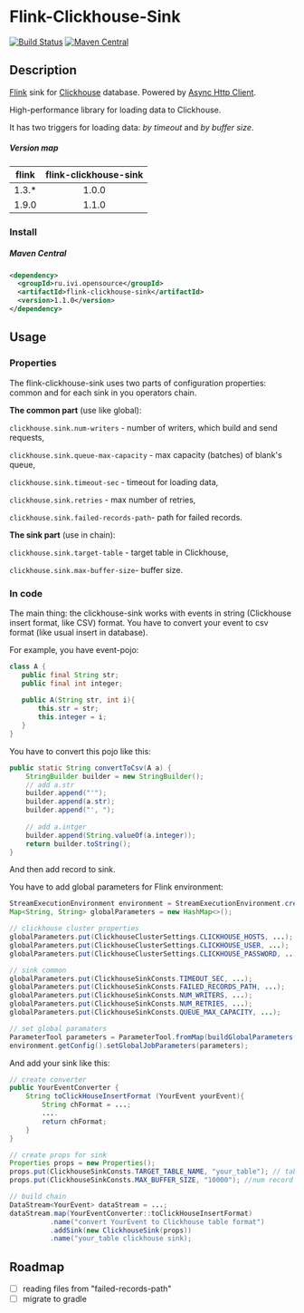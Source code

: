 
# Flink-Clickhouse-Sink

[![Build Status](https://travis-ci.com/ivi-ru/flink-clickhouse-sink.svg?branch=master)](https://travis-ci.com/ivi-ru/flink-clickhouse-sink)
[![Maven Central](https://maven-badges.herokuapp.com/maven-central/ru.ivi.opensource/flink-clickhouse-sink/badge.svg)](https://maven-badges.herokuapp.com/maven-central/ru.ivi.opensource/flink-clickhouse-sink/)

## Description

[Flink](https://github.com/apache/flink) sink for [Clickhouse](https://github.com/yandex/ClickHouse) database. 
Powered by [Async Http Client](https://github.com/AsyncHttpClient/async-http-client).

High-performance library for loading data to Clickhouse. 

It has two triggers for loading data:
_by timeout_ and _by buffer size_.

##### Version map
|flink    |flink-clickhouse-sink | 
|:-------:|:--------------------:| 
|1.3.*    |1.0.0                 |
|1.9.0    |1.1.0                 |


### Install

##### Maven Central

```xml
<dependency>
  <groupId>ru.ivi.opensource</groupId>
  <artifactId>flink-clickhouse-sink</artifactId>
  <version>1.1.0</version>
</dependency>
```

## Usage
### Properties
The flink-clickhouse-sink uses two parts of configuration properties: 
common and for each sink in you operators chain.

**The common part** (use like global):

 `clickhouse.sink.num-writers` - number of writers, which build and  send requests, 
 
 `clickhouse.sink.queue-max-capacity` - max capacity (batches) of blank's queue,
 
 `clickhouse.sink.timeout-sec` - timeout for loading data,
 
 `clickhouse.sink.retries` - max number of retries,
 
 `clickhouse.sink.failed-records-path`- path for failed records.

**The sink part** (use in chain):

 `clickhouse.sink.target-table` - target table in Clickhouse,
 
 `clickhouse.sink.max-buffer-size`- buffer size.

### In code
The main thing: the clickhouse-sink works with events in string 
(Clickhouse insert format, like CSV) format.
You have to convert your event to csv format (like usual insert in database).

For example, you have event-pojo:
 ```java
class A {
    public final String str;
    public final int integer;
    
    public A(String str, int i){
        this.str = str;
        this.integer = i;
    }
}
```
You have to convert this pojo like this:
```java
public static String convertToCsv(A a) {
    StringBuilder builder = new StringBuilder();
    // add a.str
    builder.append("'");
    builder.append(a.str);
    builder.append("', ");
    
    // add a.intger
    builder.append(String.valueOf(a.integer));
    return builder.toString();
}
```
And then add record to sink.

You have to add global parameters for Flink environment:
```java
StreamExecutionEnvironment environment = StreamExecutionEnvironment.createLocalEnvironment();
Map<String, String> globalParameters = new HashMap<>();

// clickhouse cluster properties
globalParameters.put(ClickhouseClusterSettings.CLICKHOUSE_HOSTS, ...);
globalParameters.put(ClickhouseClusterSettings.CLICKHOUSE_USER, ...);
globalParameters.put(ClickhouseClusterSettings.CLICKHOUSE_PASSWORD, ...);

// sink common
globalParameters.put(ClickhouseSinkConsts.TIMEOUT_SEC, ...);
globalParameters.put(ClickhouseSinkConsts.FAILED_RECORDS_PATH, ...);
globalParameters.put(ClickhouseSinkConsts.NUM_WRITERS, ...);
globalParameters.put(ClickhouseSinkConsts.NUM_RETRIES, ...);
globalParameters.put(ClickhouseSinkConsts.QUEUE_MAX_CAPACITY, ...);

// set global paramaters
ParameterTool parameters = ParameterTool.fromMap(buildGlobalParameters(config));
environment.getConfig().setGlobalJobParameters(parameters);

```

And add your sink like this:
```java
// create converter
public YourEventConverter {
    String toClickHouseInsertFormat (YourEvent yourEvent){
        String chFormat = ...;
        ....
        return chFormat;
    }
}

// create props for sink
Properties props = new Properties();
props.put(ClickhouseSinkConsts.TARGET_TABLE_NAME, "your_table"); // table_name (col1, col2..), no column also OK.
props.put(ClickhouseSinkConsts.MAX_BUFFER_SIZE, "10000"); //num record buffer

// build chain
DataStream<YourEvent> dataStream = ...;
dataStream.map(YourEventConverter::toClickHouseInsertFormat)
          .name("convert YourEvent to Clickhouse table format")
          .addSink(new ClickhouseSink(props))
          .name("your_table clickhouse sink);
```

## Roadmap
- [ ] reading files from "failed-records-path"
- [ ] migrate to gradle
